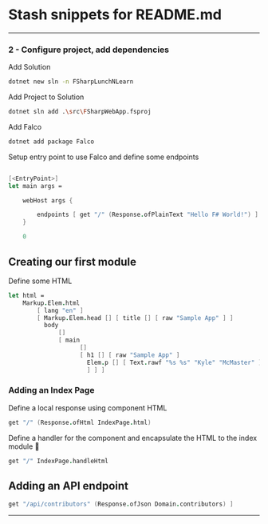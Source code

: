 # Stash snippets for README.md

---

### 2 - Configure project, add dependencies

Add Solution

```bash
dotnet new sln -n FSharpLunchNLearn
```

Add Project to Solution

```bash
dotnet sln add .\src\FSharpWebApp.fsproj
```

Add Falco

```bash
dotnet add package Falco
```

Setup entry point to use Falco and define some endpoints

```fsharp

[<EntryPoint>]
let main args =

    webHost args {

        endpoints [ get "/" (Response.ofPlainText "Hello F# World!") ]
    }

    0

```

## Creating our first module

Define some HTML

```fsharp
let html =
    Markup.Elem.html
        [ lang "en" ]
        [ Markup.Elem.head [] [ title [] [ raw "Sample App" ] ]
          body
              []
              [ main
                    []
                    [ h1 [] [ raw "Sample App" ]
                      Elem.p [] [ Text.rawf "%s %s" "Kyle" "McMaster" ]
                      ] ] ]
```

### Adding an Index Page

Define a local response using component HTML

```fsharp
get "/" (Response.ofHtml IndexPage.html)
```

Define a handler for the component and encapsulate the HTML to the index module 🧠

```fsharp
get "/" IndexPage.handleHtml
```

## Adding an API endpoint

```fsharp
get "/api/contributors" (Response.ofJson Domain.contributors) ]
```

---
